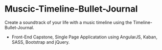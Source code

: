 #  Muscic-Timeline-Bullet-Journal

Create a soundtrack of your life with a music timeline using the Timeline-Bullet-Journal.

- Front-End Capstone, Single Page Applicatation using AngularJS, Kaban, SASS, Bootstrap and jQuery.

